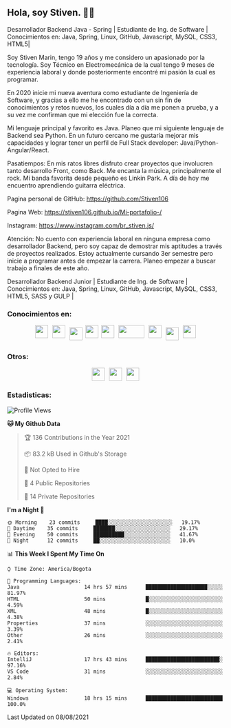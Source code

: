 ## Hola, soy Stiven. 👋👷
Desarrollador Backend Java - Spring | Estudiante de Ing. de Software | Conocimientos en: Java, Spring, Linux, GitHub, Javascript, MySQL, CSS3, HTML5|

Soy Stiven Marin, tengo 19 años y me considero un apasionado por la tecnología. Soy Técnico en Electromecánica de la cual tengo 9 meses de experiencia laboral y donde posteriormente encontré mi pasión la cual es programar.

En 2020 inicie mi nueva aventura como estudiante de Ingeniería de Software, y gracias a ello me he encontrado con un sin fin de conocimientos y retos nuevos, los cuales día a día me ponen a prueba, y a su vez me confirman que mi elección fue la correcta.

Mi lenguaje principal y favorito es Java. Planeo que mi siguiente lenguaje de Backend sea Python. En un futuro cercano me gustaría mejorar mis capacidades y lograr tener un perfil de Full Stack developer: Java/Python-Angular/React.

Pasatiempos: En mis ratos libres disfruto crear proyectos que involucren tanto desarrollo Front, como Back. Me encanta la música, principalmente el rock. Mi banda favorita desde pequeño es Linkin Park. A día de hoy me encuentro aprendiendo guitarra eléctrica.

Pagina personal de GitHub: https://github.com/Stiven106

Pagina Web: https://stiven106.github.io/Mi-portafolio-/

Instagram: https://www.instagram.com/br_stiven.js/

Atención: No cuento con experiencia laboral en ninguna empresa como desarrollador Backend, pero soy capaz de demostrar mis aptitudes a través de proyectos realizados. Estoy actualmente cursando 3er semestre pero inicie a programar antes de empezar la carrera. Planeo empezar a buscar trabajo a finales de este año.

Desarrollador Backend Junior | Estudiante de Ing. de Software | Conocimientos en: Java, Spring, Linux, GitHub, Javascript, MySQL, CSS3, HTML5, SASS y GULP |

### Conocimientos en: 
<div style="display: flex; flex-direction: row; justify-content: center;">
  <img src="https://cdn.svgporn.com/logos/html-5.svg" width="30px" height="30px" hspace="5"/>
  <img src="https://cdn.svgporn.com/logos/css-3.svg" width="30px" height="30px" hspace="5"/>
  <img src="https://cdn.svgporn.com/logos/javascript.svg" width="30px" height="30px" hspace="5" vspace="5"/>
  <img src="https://cdn.svgporn.com/logos/gulp.svg" width="30px" height="30px" hspace="2"/>
  <img src="https://cdn.svgporn.com/logos/java.svg" width="30px" height="30px" hspace="5"/>
  <img src="https://cdn.svgporn.com/logos/spring.svg" width="60px" height="30px" hspace="5"/>
  <img src="https://cdn.svgporn.com/logos/sass.svg" width="30px" height="30px" hspace="5"/>
  <img src="https://cdn.svgporn.com/logos/mysql.svg" width="30px" height="30px" hspace="5" vspace="5"/>
  <img src="https://cdn.svgporn.com/logos/linux-tux.svg" width="30px" height="30px" hspace="5"/>
</div>

### Otros: 
<div style="display: flex; flex-direction: row; justify-content: center;">
  <img src="https://cdn.svgporn.com/logos/eclipse-icon.svg" width="30px" height="30px" hspace="5"/>
  <img src="https://cdn.svgporn.com/logos/intellij-idea.svg" width="30px" height="30px" hspace="5"/>
  <img src="https://cdn.svgporn.com/logos/webstorm.svg" width="30px" height="30px" hspace="5"/>
</div>

### Estadisticas:
<!--START_SECTION:waka-->
![Profile Views](http://img.shields.io/badge/Profile%20Views-6-blue)

**🐱 My Github Data** 

> 🏆 136 Contributions in the Year 2021
 > 
> 📦 83.2 kB Used in Github's Storage 
 > 
> 🚫 Not Opted to Hire
 > 
> 📜 4 Public Repositories 
 > 
> 🔑 14 Private Repositories  
 > 
**I'm a Night 🦉** 

```text
🌞 Morning    23 commits     ████░░░░░░░░░░░░░░░░░░░░░   19.17% 
🌆 Daytime    35 commits     ███████░░░░░░░░░░░░░░░░░░   29.17% 
🌃 Evening    50 commits     ██████████░░░░░░░░░░░░░░░   41.67% 
🌙 Night      12 commits     ██░░░░░░░░░░░░░░░░░░░░░░░   10.0%

```


📊 **This Week I Spent My Time On** 

```text
⌚︎ Time Zone: America/Bogota

💬 Programming Languages: 
Java                     14 hrs 57 mins      ████████████████████░░░░░   81.97% 
HTML                     50 mins             █░░░░░░░░░░░░░░░░░░░░░░░░   4.59% 
XML                      48 mins             █░░░░░░░░░░░░░░░░░░░░░░░░   4.38% 
Properties               37 mins             ░░░░░░░░░░░░░░░░░░░░░░░░░   3.39% 
Other                    26 mins             ░░░░░░░░░░░░░░░░░░░░░░░░░   2.41%

🔥 Editors: 
IntelliJ                 17 hrs 43 mins      ████████████████████████░   97.16% 
VS Code                  31 mins             ░░░░░░░░░░░░░░░░░░░░░░░░░   2.84%

💻 Operating System: 
Windows                  18 hrs 15 mins      █████████████████████████   100.0%

```


 Last Updated on 08/08/2021
<!--END_SECTION:waka-->
